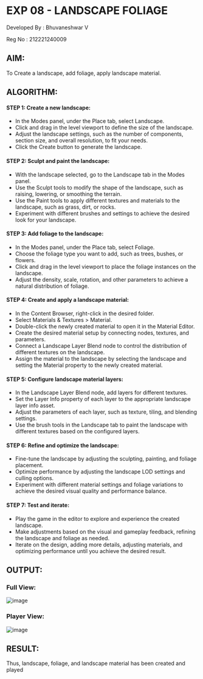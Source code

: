# EXP 08 - LANDSCAPE FOLIAGE

Developed By : Bhuvaneshwar V

Reg No : 212221240009

## AIM:
To Create a landscape, add foliage, apply landscape material.

## ALGORITHM:

#### STEP 1: Create a new landscape:

* In the Modes panel, under the Place tab, select Landscape.
* Click and drag in the level viewport to define the size of the landscape.
* Adjust the landscape settings, such as the number of components, section
size, and overall resolution, to fit your needs.
* Click the Create button to generate the landscape.

#### STEP 2: Sculpt and paint the landscape:

* With the landscape selected, go to the Landscape tab in the Modes panel.
* Use the Sculpt tools to modify the shape of the landscape, such as raising,
lowering, or smoothing the terrain.
* Use the Paint tools to apply different textures and materials to the
landscape, such as grass, dirt, or rocks.
* Experiment with different brushes and settings to achieve the desired look
for your landscape.

#### STEP 3: Add foliage to the landscape:

* In the Modes panel, under the Place tab, select Foliage.
* Choose the foliage type you want to add, such as trees, bushes, or flowers.
* Click and drag in the level viewport to place the foliage instances on the
landscape.
* Adjust the density, scale, rotation, and other parameters to achieve a
natural distribution of foliage.

#### STEP 4: Create and apply a landscape material:

* In the Content Browser, right-click in the desired folder.
* Select Materials & Textures > Material.
* Double-click the newly created material to open it in the Material Editor.
* Create the desired material setup by connecting nodes, textures, and
parameters.
* Connect a Landscape Layer Blend node to control the distribution of
different textures on the landscape.
* Assign the material to the landscape by selecting the landscape and
setting the Material property to the newly created material.

#### STEP 5: Configure landscape material layers:

* In the Landscape Layer Blend node, add layers for different textures.
* Set the Layer Info property of each layer to the appropriate landscape layer
info asset.
* Adjust the parameters of each layer, such as texture, tiling, and blending
settings.
* Use the brush tools in the Landscape tab to paint the landscape with
different textures based on the configured layers.

#### STEP 6: Refine and optimize the landscape:

* Fine-tune the landscape by adjusting the sculpting, painting, and foliage
placement.
* Optimize performance by adjusting the landscape LOD settings and culling
options.
* Experiment with different material settings and foliage variations to achieve
the desired visual quality and performance balance.

#### STEP 7: Test and iterate:

* Play the game in the editor to explore and experience the created
landscape.
* Make adjustments based on the visual and gameplay feedback, refining the
landscape and foliage as needed.
* Iterate on the design, adding more details, adjusting materials, and
optimizing performance until you achieve the desired result.



## OUTPUT:

### Full View:
![image](https://github.com/Aashima02/Landscape-Foliage/assets/93427086/7fe1069e-b81a-4edc-8735-c20ae6732234)


### Player View:
![image](https://github.com/Aashima02/Landscape-Foliage/assets/93427086/4e48cfa1-8803-40b2-957e-22466f7298dd)

## RESULT:

Thus, landscape, foliage, and landscape material has been created and
played
